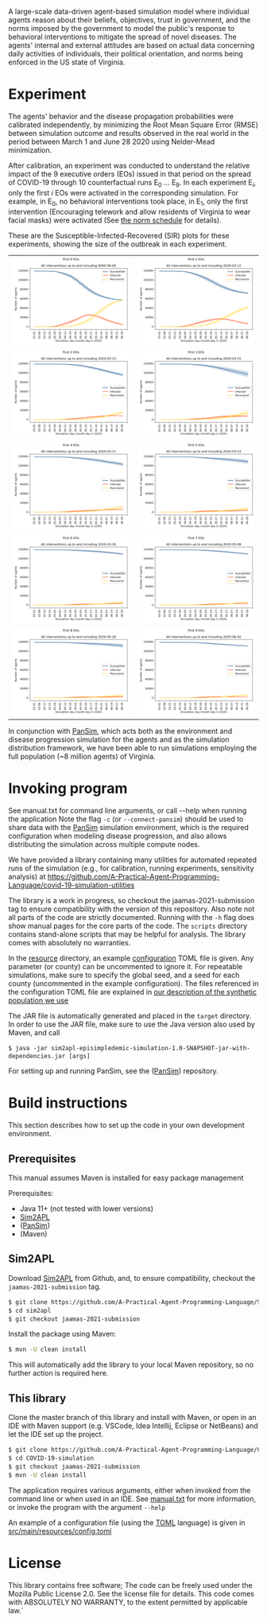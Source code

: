 A large-scale data-driven agent-based simulation model where individual agents reason about their beliefs, objectives, trust in government, 
and the norms imposed by the government to model the public's response to behavioral interventions to mitigate the spread of novel diseases. 
The agents' internal and external attitudes are based on actual data concerning daily activities of individuals, their political orientation, 
and norms being enforced in the US state of Virginia.

# Experiment
The agents' behavior and the disease propagation probabilities were calibrated independently, by minimizing the Root Mean Square Error (RMSE)
between simulation outcome and results observed in the real world in the period between March 1 and June 28 2020 using Nelder-Mead minimization.

After calibration, an experiment was conducted to understand the relative impact of the 9 executive orders (EOs)
issued in that period on the spread of COVID-19 through 10 counterfactual runs E<sub>0</sub> ... E<sub>9</sub>. 
In each experiment E<sub>_i_</sub>, only the first _i_ EOs were activated in the corresponding simulation. For example,
in E<sub>0</sub>, no behavioral interventions took place, in E<sub>1</sub>, only the first intervention (Encouraging
telework and allow residents of Virginia to wear facial masks) were activated (See [the norm schedule](src/main/resources) for details).

These are the Susceptible-Infected-Recovered (SIR) plots for these experiments, showing the size of the outbreak in each experiment.

| | |
|---|---|
|![SIR plot for E<sub>_0_</sub>](SIR-plots/experiment-0-norms-until0000-00-00.png)|![SIR plot for E<sub>_1_</sub>](SIR-plots/experiment-1-norms-until2020-03-12.png)|
|![SIR plot for E<sub>_2_</sub>](SIR-plots/experiment-2-norms-until2020-03-13.png)|![SIR plot for E<sub>_3_</sub>](SIR-plots/experiment-3-norms-until2020-03-15.png)|
|![SIR plot for E<sub>_4_</sub>](SIR-plots/experiment-4-norms-until2020-03-17.png)|![SIR plot for E<sub>_5_</sub>](SIR-plots/experiment-5-norms-until2020-03-23.png)|
|![SIR plot for E<sub>_6_</sub>](SIR-plots/experiment-6-norms-until2020-03-30.png)|![SIR plot for E<sub>_7_</sub>](SIR-plots/experiment-7-norms-until2020-05-08.png)|
|![SIR plot for E<sub>_8_</sub>](SIR-plots/experiment-8-norms-until2020-05-26.png)|![SIR plot for E<sub>_9_</sub>](SIR-plots/experiment-9-norms-until2020-06-02.png)|

In conjunction with [PanSim](https://github.com/parantapa/pansim), which acts both as the environment and disease 
progression simulation for the agents and as the simulation distribution framework,
we have been able to run simulations employing the full population (~8 million agents) of Virginia.

# Invoking program
See manual.txt for command line arguments, or call --help when running the application
Note the flag `-c` (or `--connect-pansim`) should be used to share data with the 
[PanSim](https://github.com/parantapa/pansim) simulation environment, which is the required configuration 
when modeling disease progression, and also allows distributing the simulation across multiple compute nodes.

We have provided a library containing many utilities for automated repeated runs of the simulation
(e.g., for calibration, running experiments, sensitivity analysis) at 
https://github.com/A-Practical-Agent-Programming-Language/covid-19-simulation-utilities

The library is a work in progress, so checkout the jaamas-2021-submission tag to ensure compatibility with the version
of this repository. Also note not all parts of the code are strictly documented. Running with the `-h` flag does show
manual pages for the core parts of the code. The `scripts` directory contains stand-alone scripts that may be helpful
for analysis. The library comes with absolutely no warranties.

In the [resource](src/main/resources) directory, an example [configuration](src/main/resources/config.toml) TOML file is given. 
Any parameter (or county) can be uncommented to ignore it. 
For repeatable simulations, make sure to specify the global seed, 
and a seed for each county (uncommented in the example configuration).
The files referenced in the configuration TOML file are explained in 
[our description of the synthetic population we use](synthetic-population-instructions.md)

The JAR file is automatically generated and placed in the `target` directory. 
In order to use the JAR file, make sure to use the Java version also used by Maven, and call

```bashs
$ java -jar sim2apl-episimpledemic-simulation-1.0-SNAPSHOT-jar-with-dependencies.jar [args]
```

For setting up and running PanSim, see the ([PanSim](https://github.com/parantapa/pansim)) repository.

# Build instructions
This section describes how to set up the code in your own development environment.

## Prerequisites
This manual assumes Maven is installed for easy package management

Prerequisites:
* Java 11+ (not tested with lower versions)
* [Sim2APL](https://github.com/A-Practical-Agent-Programming-Language/Sim2APL)
* ([PanSim](https://github.com/parantapa/pansim))
* (Maven)

## Sim2APL
Download [Sim2APL](https://github.com/A-Practical-Agent-Programming-Language/Sim2APL) from Github, 
and, to ensure compatibility, checkout the `jaamas-2021-submission` tag.

```bash
$ git clone https://github.com/A-Practical-Agent-Programming-Language/Sim2APL.git
$ cd sim2apl
$ git checkout jaamas-2021-submission
```

Install the package using Maven:

```bash
$ mvn -U clean install
```

This will automatically add the library to your local Maven repository, so no further action is required here.

## This library
Clone the master branch of this library and install with Maven, or open in an IDE with Maven support (e.g. VSCode, Idea Intellij, Eclipse or NetBeans) and let the IDE set up the project.

```bash
$ git clone https://github.com/A-Practical-Agent-Programming-Language/COVID-19-simulation.git
$ cd COVID-19-simulation
$ git checkout jaamas-2021-submission
$ mvn -U clean install
```

The application requires various arguments, either when invoked from the command line or when used in an IDE.
See [manual.txt](manual.txt) for more information, or invoke the program with the argument `--help`

An example of a configuration file (using the [TOML](https://github.com/toml-lang/toml) language) is given in 
[src/main/resources/config.toml](src/main/resources/config.toml) 

# License
This library contains free software; The code can be freely used under the Mozilla Public License 2.0. See the license file for details.
This code comes with ABSOLUTELY NO WARRANTY, to the extent permitted by applicable law.`

